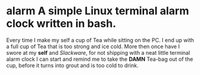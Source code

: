 # alarm A simple Linux terminal alarm clock written in bash.

Every time I make my self a cup of Tea while sitting on the PC. I end up with a
full cup of Tea that is too strong and ice cold. More then once have I swore at
my **self** and *Slackware*, for not shipping with a neat little terminal alarm
clock I can start and remind me to take the **DAMN** Tea-bag out of the cup,
before it turns into grout and is too cold to drink.


<!-- vim: ts=2:sts=2:sw=2:tw=80:cc=80:spell et -->
